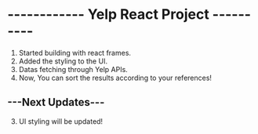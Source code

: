 

# ------------ Yelp React Project ----------

1. Started building with react frames.
2. Added the styling to the UI.
3. Datas fetching through Yelp APIs.
4. Now, You can sort the results according to your references!

## ---Next Updates---

3. UI styling will be updated!
